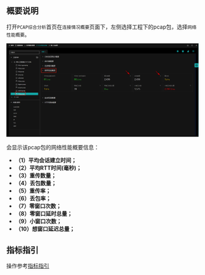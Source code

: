 ## 概要说明

打开`PCAP综合分析`首页在`连接情况概要`页面下，左侧选择工程下的pcap包，选择`网络性能概要`。

![](./img/net/01.png)

会显示该pcap包的网络性能概要信息：

- **（1）平均会话建立时间；**
- **（2）平均RTT时间(毫秒)；**
- **（3）重传数量；**
- **（4）丢包数量；**
- **（5）重传率；**
- **（6）丢包率；**
- **（7）零窗口次数；**
- **（8）零窗口延时总量；**
- **（9）小窗口次数；**
- **（10）想窗口延迟总量；**

## 指标指引

操作参考[指标指引](statInfo?id=指标指引)
